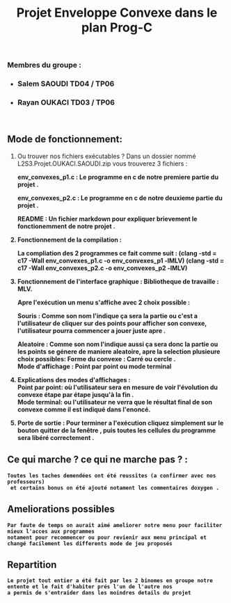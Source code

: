# <center>**Projet Enveloppe Convexe dans le plan Prog-C**</center>
&nbsp;
### **Membres du groupe :** 
- ### Salem SAOUDI **TD04 / TP06** 
- ### Rayan OUKACI **TD03 / TP06**

&nbsp;

## Mode de fonctionnement:


1. Ou trouver nos fichiers exécutables ?
     Dans un dossier nommé L2S3.Projet.OUKACI.SAOUDI.zip vous trouverez 3 fichiers :

     <b>env_convexes_p1.c<b> : Le programme en c de notre premiere partie du projet .

     <b>env_convexes_p2.c<b> : Le programme en c de notre deuxieme partie du projet .

     <b>README <b> : Un fichier markdown pour expliquer brievement le fonctionemment de notre projet .


2. Fonctionnement de la compilation :

    La compliation des 2 programmes ce fait comme suit : 
    (clang -std = c17 -Wall env_convexes_p1.c -o env_convexes_p1 -lMLV)
    (clang -std = c17 -Wall env_convexes_p2.c -o env_convexes_p2 -lMLV)


3. Fonctionnement de l'interface graphique  :
    Bibliotheque de travaille : MLV.

    Apre l'exécution un menu s'affiche avec 2 choix possible : 

    <b>Souris<b> : Comme son nom l'indique ça sera la partie ou c'est a l'utilisateur de cliquer sur des points pour afficher son convexe,
        l'utilisateur pourra commencer a jouer juste apre .

    <b>Aleatoire<b> : Comme son nom l'indique aussi ça sera donc la partie ou les points se génere de maniere aleatoire,
     apre la selection plusieure choix possibles: 
        Forme du convexe : Carré ou cercle .
    <br>
        Mode d'affichage : Point par point ou mode terminal
              
4. Explications des modes d'affichages : 
    <br>
    Point par point: où l'utilisateur sera en mesure de voir l'évolution du convexe étape par étape jusqu'à la fin .
    <br>
    Mode terminal: ou l'utilisateur ne verra que le résultat final de son convexe comme il est indiqué dans l'enoncé.

5. Porte de sortie : 
    Pour terminer a l'exécution  cliquez simplement sur le bouton quitter de la fenêtre , 
    puis toutes les cellules du programme sera libéré correctement .

##  Ce qui marche ? ce qui ne marche pas ? :

    Toutes les taches demendées ont été reussites (a confirmer avec nos professeurs)
     et certains bonus on été ajouté notament les commentaires doxygen .

## Ameliorations possibles 
    Par faute de temps on aurait aimé ameliorer notre menu pour faciliter mieux l'acces aux programmes
    notament pour recommencer ou pour revienir aux menu principal et changé facilement les differents mode de jeu proposés 

## Repartition 

    Le projet tout entier a été fait par les 2 binomes en groupe notre entente et le fait d'habiter prés l'un de l'autre nos 
    a permis de s'entraider dans les moindres details du projet